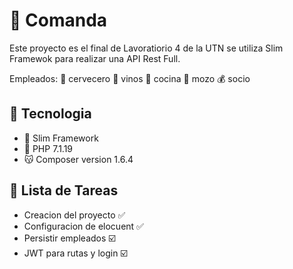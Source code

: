# :hamburger: Comanda

Este proyecto es el final de Lavoratiorio 4 de la UTN se utiliza Slim Framewok para realizar una
API Rest Full.

Empleados:
:beer: cervecero
:wine_glass: vinos
:hamburger: cocina
:bento: mozo
:moneybag: socio

## :floppy_disk: Tecnologia
 - :rocket: Slim Framework
 - :muscle: PHP 7.1.19
 - :kissing_cat: Composer version 1.6.4

## :green_book: Lista de Tareas 

 - Creacion del proyecto :white_check_mark:
 - Configuracion de elocuent :white_check_mark:
 - Persistir empleados :ballot_box_with_check:
 - JWT para rutas y login :ballot_box_with_check: